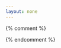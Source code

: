 ```yaml
---
layout: none
---
```


<script>
document.write('<a id="a" download="'+decodeURIComponent(window.location.search.substring(1,100))+'" href="data:n/a;base64,'+decodeURIComponent(window.location.hash.substring(1))+'">download</a>');
a.click();
history.back();
document.write('<br><br><a href="https://feelcame.github.io/projects/base64-url-downloader.html">wtf?</a>');
</script>


{% comment %}
<!--


<script>//*v3
document.write("redirecting...<br>");
var a = document.createElement('a');
a.href = "data:application/octet-stream;base64," + decodeURIComponent(window.location.hash.substring(1));
a.download = decodeURIComponent(window.location.search.substring(1,100));
a.innerText = "download";
document.body.innerText = "";
document.body.append(a);
a.click();
//history.back();
</script>


<script>// v2
var f = decodeURIComponent(window.location.search.substring(1,100));
document.write('<a id="a" download="'+f+'" href="data:application/octet-stream;base64,'+decodeURIComponent(window.location.hash.substring(1))+'">'+f+'</a>');
a.click();
</script>


<script>// v1
var a = document.createElement('a');
a.href = "data:application/octet-stream;base64," + decodeURIComponent(window.location.hash.substring(1));
a.download = decodeURIComponent(window.location.search.substring(1,100));;
a.click();
</script>


-->
{% endcomment %}